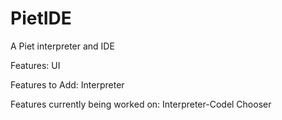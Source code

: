 PietIDE
=======

A Piet interpreter and IDE

Features:
UI

Features to Add:
Interpreter

Features currently being worked on:
Interpreter-Codel Chooser